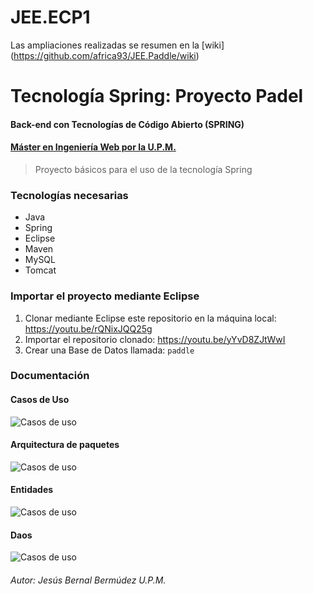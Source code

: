 # JEE.ECP1

Las ampliaciones realizadas se resumen en la [wiki] (https://github.com/africa93/JEE.Paddle/wiki)

# Tecnología Spring: Proyecto Padel
#### Back-end con Tecnologías de Código Abierto (SPRING)
#### [Máster en Ingeniería Web por la U.P.M.](http://miw.etsisi.upm.es)

> Proyecto básicos para el uso de la tecnología Spring

### Tecnologías necesarias
* Java
* Spring
* Eclipse
* Maven
* MySQL
* Tomcat


### Importar el proyecto mediante Eclipse
1. Clonar mediante Eclipse este repositorio en la máquina local: https://youtu.be/rQNixJQQ25g
1. Importar el repositorio clonado: https://youtu.be/yYvD8ZJtWwI
1. Crear una Base de Datos llamada: `paddle`

### Documentación
#### Casos de Uso
![Casos de uso](/docs/Paddle.UseCaseView.png "Casos de Uso")
#### Arquitectura de paquetes
![Casos de uso](/docs/Paddle.Architecture.png "Casos de Uso")
#### Entidades
![Casos de uso](/docs/Paddle.Entities.png "Casos de Uso")
#### Daos
![Casos de uso](/docs/Paddle.Daos.png "Casos de Uso")

###### Autor: Jesús Bernal Bermúdez U.P.M.


